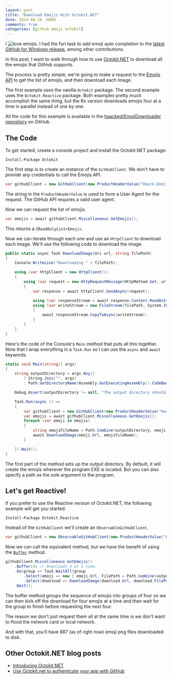 ```yaml
---
layout: post
title: "Download Emojis With Octokit.NET"
date: 2014-06-16 -0800
comments: true
categories: [github emoji octokit]
---
```


I ![love](https://github.global.ssl.fastly.net/images/icons/emoji/heart.png) emojis. I had the fun task to add emoji auto completion to the [latest GitHub for Windows release](http://haacked.com/archive/2014/06/09/ghfw-2/), among other contributions.

In this post, I want to walk through how to use [Octokit.NET](http://octokit.github.io/) to download all the emojis that GitHub supports.

The process is pretty simple, we're going to make a request to the [Emojis API](https://developer.github.com/v3/emojis/) to get the list of emojis, and then download each image.

The first example uses the vanilla `Octokit` package. The second example uses the `Octokit.Reactive` package. Both examples pretty much accomplish the same thing, but the Rx version downloads emojis four at a time in parallel instead of one by one.

All the code for this example is available in the [haacked/EmojiDownloader repository](https://github.com/Haacked/EmojiDownloader/) on GitHub. 

## The Code

To get started, create a console project and install the Octokit.NET package:

```
Install-Package Octokit
```

The first step is to create an instance of the `GitHubClient`. We don't have to provide any credentials to call the Emojis API.

```csharp
var githubClient = new GitHubClient(new ProductHeaderValue("Haack-Emoji-Downloader"));
```

The string in the `ProductHeaderValue` is used to form a User Agent for the request. The GitHub API requires a valid user agent.

Now we can request the list of emojis.

```csharp
var emojis = await githubClient.Miscellaneous.GetEmojis();
```

This returns a `IReadOnlyList<Emoji>`.

Now we can iterate through each one and use an `HttpClient` to download each image. We'll use the following code to download the image.

```csharp
public static async Task DownloadImage(Uri url, string filePath)
{
    Console.WriteLine("Downloading " + filePath);

    using (var httpClient = new HttpClient())
    {
        using (var request = new HttpRequestMessage(HttpMethod.Get, url))
        {
            var response = await httpClient.SendAsync(request);

            using (var responseStream = await response.Content.ReadAsStreamAsync())
            using (var writeStream = new FileStream(filePath, System.IO.FileMode.Create))
            {
                await responseStream.CopyToAsync(writeStream);
            }     
        }
    }
}
```

Here's the code of the Console's `Main` method that puts all this together. Note that I wrap everything in a `Task.Run` so I can use the `async` and `await` keywords.

```csharp
static void Main(string[] args)
{
    string outputDirectory = args.Any()
        ? String.Join("", args)
        : Path.GetDirectoryName(Assembly.GetExecutingAssembly().CodeBase);

    Debug.Assert(outputDirectory != null, "The output directory should not be null.`");

    Task.Run(async () =>
    {
        var githubClient = new GitHubClient(new ProductHeaderValue("Haack-Emoji-Downloader"));
        var emojis = await githubClient.Miscellaneous.GetEmojis();
        foreach (var emoji in emojis)
        {
            string emojiFileName = Path.Combine(outputDirectory, emoji.Name + ".png");
            await DownloadImage(emoji.Url, emojiFileName);
        }

    }).Wait();
}
```

The first part of the method sets up the output directory. By default, it will create the emojis wherever the program EXE is located. But you can also specify a path as the sole argument to the program.

## Let's get Reactive!

If you prefer to use the Reactive version of Octokit.NET, the following example will get you started.

```
Install-Package Octokit.Reactive
```

Instead of the `GitHubClient` we'll create an `ObservableGitHubClient`.

```csharp
var githubClient = new ObservableGitHubClient(new ProductHeaderValue("Haack-Reactive-Emoji-Downloader"));            
```

Now we can call the equivalent method, but we have the benefit of using the [`Buffer`](http://msdn.microsoft.com/en-us/library/system.reactive.linq.observable.buffer(v=vs.103).aspx) method.

```csharp
githubClient.Miscellaneous.GetEmojis()
    .Buffer(4) // Downloads 4 at a time.
    .Do(group => Task.WaitAll(group
        .Select(emoji => new { emoji.Url, FilePath = Path.Combine(outputDirectory, emoji.Name + ".png") })
        .Select(download => DownloadImage(download.Url, download.FilePath)).ToArray()))
    .Wait();
```

The buffer method groups the sequence of emojis into groups of four so we can then kick off the download for four emojis at a time and then wait for the group to finish before requesting the next four.

The reason we don't just request them all at the same time is we don't want to flood the network card or local network.

And with that, you'll have 887 (as of right now) emoji png files downloaded to disk.

## Other Octokit.NET blog posts

* [Introducing Octokit.NET](http://haacked.com/archive/2013/10/30/introducing-octokit-net.aspx/)
* [Use Octokit.net to authenticate your app with GitHub](http://haacked.com/archive/2014/04/24/octokit-oauth/)
